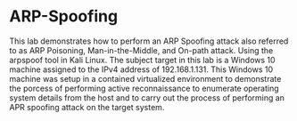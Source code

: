 # ARP-Spoofing

This lab demonstrates how to perform an ARP Spoofing attack also referred to as ARP Poisoning, Man-in-the-Middle, and On-path attack. Using the arpspoof tool in Kali Linux. The subject target in this lab is a Windows 10 machine assigned to the IPv4 address of 192.168.1.131. This Windows 10 machine was setup in a contained virtualized environment to demonstrate the porcess of performing active reconnaissance to enumerate operating system details from the host and to carry out the process of performing an APR spoofing attack on the target system. 
